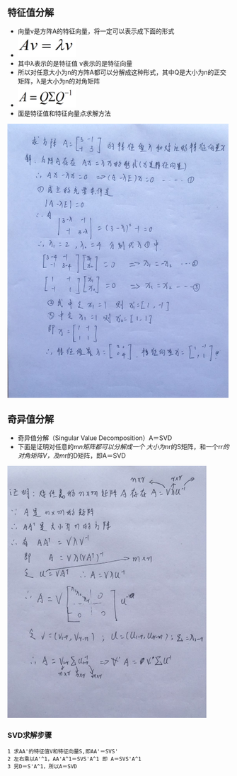 ## 特征值分解

* 向量v是方阵A的特征向量，将一定可以表示成下面的形式
* <img src="./formulary/1.png" width = "130px" height="50px" />
* 其中λ表示的是特征值 v表示的是特征向量
* 所以对任意大小为n的方阵A都可以分解成这种形式，其中Q是大小为n的正交矩阵，λ是大小为n的对角矩阵 
* <img src="./formulary/2.png" width = "130px" height="50px" />
* 面是特征值和特征向量点求解方法
<img src="../images/evd.jpeg" width = "500px" height="620px" />

##  奇异值分解
* 奇异值分解（Singular Value Decomposition）A＝SVD
* 下面是证明对任意的m*n矩阵都可以分解成一个 大小为n*r的S矩阵，和一个r*r的对角矩阵V，及m*r的D矩阵，即A＝SVD
<img src="../images/svd.jpeg" width = "450px" height="570px" />

###  SVD求解步骤
    1 求AA'的特征值V和特征向量S,即AA'＝SVS'
    2 左右乘以A'^1，AA'A^1＝SVS'A^1 即 A＝SVS'A^1
    3 另D＝S'A^1，所以A＝SVD

